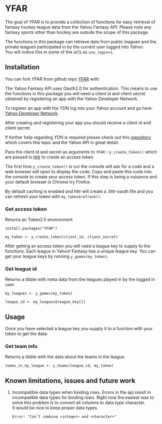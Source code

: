
<!-- README.md is generated from README.Rmd. Please edit that file -->

# YFAR

<!-- badges: start -->

<!-- badges: end -->

The goal of YFAR is to provide a collection of functions for easy
retrieval of fantasy hockey league data from the Yahoo Fantasy API.
Please note any fantasy sports other than hockey are outside the scope
of this package.

The functions in this package can retrieve data from public leagues and
the private leagues participated in by the current user logged into
Yahoo.  
You will notice this in some of the uri’s as `use_login=1`.

## Installation

You can fork YFAR from github repo
[YFAR](https://github.com/macraesdirtysocks/YFAR) with:

The Yahoo Fantasy API uses Oauth2.0 for authentication. This means to
use the functions in this package you will need a client id and client
secret obtained by registering an app with the Yahoo Developer Network.

To register an app with the YDN log into your Yahoo account and go here:
[Yahoo Developer Network](https://developer.yahoo.com/apps/create/).

After creating and registering your app you should receive a client id
and client secret.

If further help regarding YDN is required please check out this
[repository](https://github.com/edwarddistel/yahoo-fantasy-baseball-reader)
which covers this topic and the Yahoo API in great detail.

Pass the client id and secret as arguments to `YFAR::y_create_token()`
which are passed to [httr](https://httr.r-lib.org/) to create an access
token.

The first time `y_create_token()` is run the console will ask for a code
and a web browser will open to display the code. Copy and paste this
code into the console to create your access token. If this step is being
a nuisance and your default browser is Chrome try Firefox.

By default caching is enabled and httr will create a .httr-oauth file
and you can refresh your token with `my_token$refresh()`.

### Get access token

Returns an Token2.0 environment

`install.packages("YFAR")`

`my_token <- y_create_token(client_id, client_secret)`

After getting an access token you will need a league key to supply to
the functions. Each league in Yahoo\! Fantasy has a unique league key.
You can get your league keys by running `y_games(my_token)`.

### Get league id

Returns a tibble with meta data from the leagues played in by the logged
in user.

`my_leagues <- y_games(my_token)`

`league_id <- my_leagues$league_key[1]`

## Usage

Once you have selected a league key you supply it to a function with
your token to get the data:

### Get team info

Returns a tibble with the data about the teams in the league.

`teams_in_my_league <- y_teams(league_id, my_token)`

## Known limitations, issues and future work

1.  Incompatible data types when binding rows. Errors in the api result
    in incompatible data types for binding rows. Right now the easiest
    was to solve this problem is to convert all columns to data type
    character.  
    It would be nice to keep proper data types.
    
    `Error: "Can't combine <integer> and <character>"`
